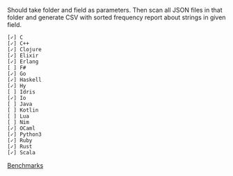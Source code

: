 Should take folder and field as parameters. Then scan all JSON files in that folder and generate CSV with sorted frequency report about strings in given field.

	[✓] C
	[✓] C++
	[✓] Clojure
	[✓] Elixir
	[✓] Erlang
	[ ] F#
	[✓] Go
	[✓] Haskell
	[✓] Hy
	[ ] Idris
	[✓] Io
	[ ] Java
	[ ] Kotlin
	[ ] Lua
	[ ] Nim
	[✓] OCaml
	[✓] Python3
	[✓] Ruby
	[✓] Rust
	[✓] Scala


[Benchmarks](https://docs.google.com/spreadsheets/d/1T3FIeAyycixbejNb94Cz4faSLg8OsMcVCWD5rFDej7I/edit?usp=sharingx)
